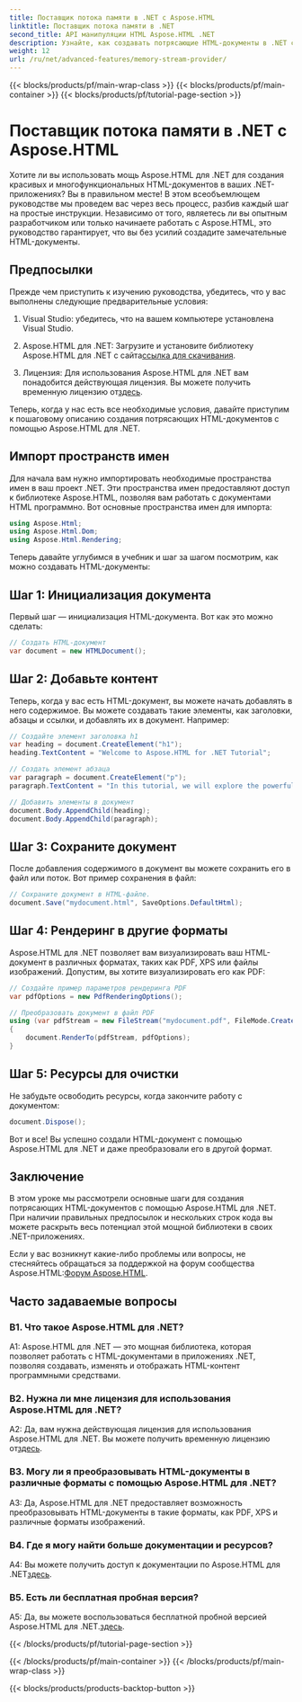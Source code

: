 ```yaml
---
title: Поставщик потока памяти в .NET с Aspose.HTML
linktitle: Поставщик потока памяти в .NET
second_title: API манипуляции HTML Aspose.HTML .NET
description: Узнайте, как создавать потрясающие HTML-документы в .NET с Aspose.HTML. Следуйте нашему пошаговому руководству и откройте для себя мощь манипуляции HTML.
weight: 12
url: /ru/net/advanced-features/memory-stream-provider/
---
```


{{< blocks/products/pf/main-wrap-class >}}
{{< blocks/products/pf/main-container >}}
{{< blocks/products/pf/tutorial-page-section >}}

# Поставщик потока памяти в .NET с Aspose.HTML


Хотите ли вы использовать мощь Aspose.HTML для .NET для создания красивых и многофункциональных HTML-документов в ваших .NET-приложениях? Вы в правильном месте! В этом всеобъемлющем руководстве мы проведем вас через весь процесс, разбив каждый шаг на простые инструкции. Независимо от того, являетесь ли вы опытным разработчиком или только начинаете работать с Aspose.HTML, это руководство гарантирует, что вы без усилий создадите замечательные HTML-документы.

## Предпосылки

Прежде чем приступить к изучению руководства, убедитесь, что у вас выполнены следующие предварительные условия:

1. Visual Studio: убедитесь, что на вашем компьютере установлена Visual Studio.

2.  Aspose.HTML для .NET: Загрузите и установите библиотеку Aspose.HTML для .NET с сайта[ссылка для скачивания](https://releases.aspose.com/html/net/).

3.  Лицензия: Для использования Aspose.HTML для .NET вам понадобится действующая лицензия. Вы можете получить временную лицензию от[здесь](https://purchase.aspose.com/temporary-license/).

Теперь, когда у нас есть все необходимые условия, давайте приступим к пошаговому описанию создания потрясающих HTML-документов с помощью Aspose.HTML для .NET.

## Импорт пространств имен

Для начала вам нужно импортировать необходимые пространства имен в ваш проект .NET. Эти пространства имен предоставляют доступ к библиотеке Aspose.HTML, позволяя вам работать с документами HTML программно. Вот основные пространства имен для импорта:

```csharp
using Aspose.Html;
using Aspose.Html.Dom;
using Aspose.Html.Rendering;
```

Теперь давайте углубимся в учебник и шаг за шагом посмотрим, как можно создавать HTML-документы:

## Шаг 1: Инициализация документа

Первый шаг — инициализация HTML-документа. Вот как это можно сделать:

```csharp
// Создать HTML-документ
var document = new HTMLDocument();
```

## Шаг 2: Добавьте контент

Теперь, когда у вас есть HTML-документ, вы можете начать добавлять в него содержимое. Вы можете создавать такие элементы, как заголовки, абзацы и ссылки, и добавлять их в документ. Например:

```csharp
// Создайте элемент заголовка h1
var heading = document.CreateElement("h1");
heading.TextContent = "Welcome to Aspose.HTML for .NET Tutorial";

// Создать элемент абзаца
var paragraph = document.CreateElement("p");
paragraph.TextContent = "In this tutorial, we will explore the powerful features of Aspose.HTML for .NET.";

// Добавить элементы в документ
document.Body.AppendChild(heading);
document.Body.AppendChild(paragraph);
```

## Шаг 3: Сохраните документ

После добавления содержимого в документ вы можете сохранить его в файл или поток. Вот пример сохранения в файл:

```csharp
// Сохраните документ в HTML-файле.
document.Save("mydocument.html", SaveOptions.DefaultHtml);
```

## Шаг 4: Рендеринг в другие форматы

Aspose.HTML для .NET позволяет вам визуализировать ваш HTML-документ в различных форматах, таких как PDF, XPS или файлы изображений. Допустим, вы хотите визуализировать его как PDF:

```csharp
// Создайте пример параметров рендеринга PDF
var pdfOptions = new PdfRenderingOptions();

// Преобразовать документ в файл PDF
using (var pdfStream = new FileStream("mydocument.pdf", FileMode.Create))
{
    document.RenderTo(pdfStream, pdfOptions);
}
```

## Шаг 5: Ресурсы для очистки

Не забудьте освободить ресурсы, когда закончите работу с документом:

```csharp
document.Dispose();
```

Вот и все! Вы успешно создали HTML-документ с помощью Aspose.HTML для .NET и даже преобразовали его в другой формат.

## Заключение

В этом уроке мы рассмотрели основные шаги для создания потрясающих HTML-документов с помощью Aspose.HTML для .NET. При наличии правильных предпосылок и нескольких строк кода вы можете раскрыть весь потенциал этой мощной библиотеки в своих .NET-приложениях.

 Если у вас возникнут какие-либо проблемы или вопросы, не стесняйтесь обращаться за поддержкой на форум сообщества Aspose.HTML:[Форум Aspose.HTML](https://forum.aspose.com/).

## Часто задаваемые вопросы

### В1. Что такое Aspose.HTML для .NET?

A1: Aspose.HTML для .NET — это мощная библиотека, которая позволяет работать с HTML-документами в приложениях .NET, позволяя создавать, изменять и отображать HTML-контент программными средствами.

### В2. Нужна ли мне лицензия для использования Aspose.HTML для .NET?

 A2: Да, вам нужна действующая лицензия для использования Aspose.HTML для .NET. Вы можете получить временную лицензию от[здесь](https://purchase.aspose.com/temporary-license/).

### В3. Могу ли я преобразовывать HTML-документы в различные форматы с помощью Aspose.HTML для .NET?

A3: Да, Aspose.HTML для .NET предоставляет возможность преобразовывать HTML-документы в такие форматы, как PDF, XPS и различные форматы изображений.

### В4. Где я могу найти больше документации и ресурсов?

 A4: Вы можете получить доступ к документации по Aspose.HTML для .NET[здесь](https://reference.aspose.com/html/net/).

### В5. Есть ли бесплатная пробная версия?

 A5: Да, вы можете воспользоваться бесплатной пробной версией Aspose.HTML для .NET.[здесь](https://releases.aspose.com/).

{{< /blocks/products/pf/tutorial-page-section >}}

{{< /blocks/products/pf/main-container >}}
{{< /blocks/products/pf/main-wrap-class >}}

{{< blocks/products/products-backtop-button >}}

